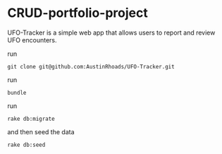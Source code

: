 # CRUD-portfolio-project

UFO-Tracker is a simple web app that allows users to report and review UFO encounters. 

run 

```git clone git@github.com:AustinRhoads/UFO-Tracker.git```


run

```bundle```


run 

```rake db:migrate```

and then seed the data

```rake db:seed```
